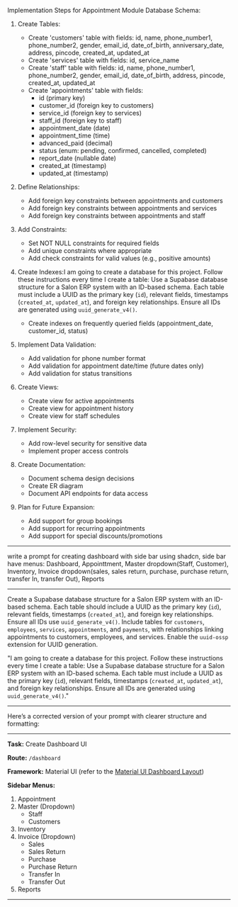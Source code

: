Implementation Steps for Appointment Module Database Schema:

1. Create Tables:
   - Create 'customers' table with fields: id, name, phone_number1, phone_number2, gender, email_id, date_of_birth, anniversary_date, address, pincode, created_at, updated_at
   - Create 'services' table with fields: id, service_name
   - Create 'staff' table with fields: id, name, phone_number1, phone_number2, gender, email_id, date_of_birth, address, pincode, created_at, updated_at
   - Create 'appointments' table with fields: 
     * id (primary key)
     * customer_id (foreign key to customers)
     * service_id (foreign key to services)
     * staff_id (foreign key to staff)
     * appointment_date (date)
     * appointment_time (time)
     * advanced_paid (decimal)
     * status (enum: pending, confirmed, cancelled, completed)
     * report_date (nullable date)
     * created_at (timestamp)
     * updated_at (timestamp)

2. Define Relationships:
   - Add foreign key constraints between appointments and customers
   - Add foreign key constraints between appointments and services
   - Add foreign key constraints between appointments and staff

3. Add Constraints:
   - Set NOT NULL constraints for required fields
   - Add unique constraints where appropriate
   - Add check constraints for valid values (e.g., positive amounts)

4. Create Indexes:I am going to create a database for this project. Follow these instructions every time I create a table: Use a Supabase database structure for a Salon ERP system with an ID-based schema. Each table must include a UUID as the primary key (`id`), relevant fields, timestamps (`created_at`, `updated_at`), and foreign key relationships. Ensure all IDs are generated using `uuid_generate_v4()`.
   - Create indexes on frequently queried fields (appointment_date, customer_id, status)

5. Implement Data Validation:
   - Add validation for phone number format
   - Add validation for appointment date/time (future dates only)
   - Add validation for status transitions

6. Create Views:
   - Create view for active appointments
   - Create view for appointment history
   - Create view for staff schedules

7. Implement Security:
   - Add row-level security for sensitive data
   - Implement proper access controls

8. Create Documentation:
   - Document schema design decisions
   - Create ER diagram
   - Document API endpoints for data access

9. Plan for Future Expansion:
   - Add support for group bookings
   - Add support for recurring appointments
   - Add support for special discounts/promotions


------------------------------------------------------------------------------------
write a prompt for creating dashboard with side bar using shadcn, side bar have menus: Dashboard, Appointtment, Master dropdown(Staff, Customer), Inventory, Invoice dropdown(sales, sales return, purchase, purchase return, transfer In, transfer Out), Reports


--------------------------------------------------------------------------------------

Create a Supabase database structure for a Salon ERP system with an ID-based schema. Each table should include a UUID as the primary key (`id`), relevant fields, timestamps (`created_at`), and foreign key relationships. Ensure all IDs use `uuid_generate_v4()`. Include tables for `customers`, `employees`, `services`, `appointments`, and `payments`, with relationships linking appointments to customers, employees, and services. Enable the `uuid-ossp` extension for UUID generation.

"I am going to create a database for this project. Follow these instructions every time I create a table: Use a Supabase database structure for a Salon ERP system with an ID-based schema. Each table must include a UUID as the primary key (`id`), relevant fields, timestamps (`created_at`, `updated_at`), and foreign key relationships. Ensure all IDs are generated using `uuid_generate_v4()`."

-------------------------------------------------------------------------------------------

Here’s a corrected version of your prompt with clearer structure and formatting:

---

**Task:** Create Dashboard UI

**Route:** `/dashboard`

**Framework:** Material UI (refer to the [Material UI Dashboard Layout](https://mui.com/toolpad/core/react-dashboard-layout/))

**Sidebar Menus:**
1. Appointment
2. Master (Dropdown)
   - Staff
   - Customers
3. Inventory
4. Invoice (Dropdown)
   - Sales
   - Sales Return
   - Purchase
   - Purchase Return
   - Transfer In
   - Transfer Out
5. Reports

---

